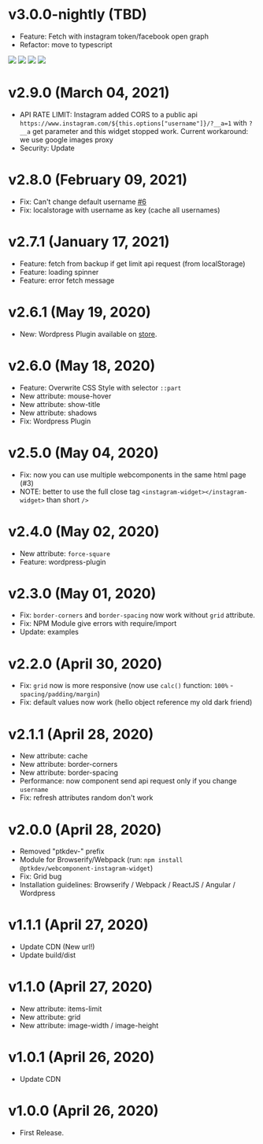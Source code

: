 # v3.0.0-nightly (TBD)

-   Feature: Fetch with instagram token/facebook open graph
-   Refactor: move to typescript

[![](https://img.shields.io/badge/donate-paypal-005EA6.svg?logo=paypal)](https://www.paypal.me/ptkdev) [![](https://img.shields.io/badge/donate-patreon-F87668.svg?logo=patreon)](https://www.patreon.com/ptkdev) [![](https://img.shields.io/badge/donate-sponsors-ea4aaa.svg?logo=github)](https://github.com/sponsors/ptkdev/) [![](https://img.shields.io/badge/donate-ko--fi-29abe0.svg?logo=ko-fi)](https://ko-fi.com/ptkdev)

# v2.9.0 (March 04, 2021)

-   API RATE LIMIT: Instagram added CORS to a public api `https://www.instagram.com/${this.options["username"]}/?__a=1` with `?__a` get parameter and this widget stopped work. Current workaround: we use google images proxy
-   Security: Update

# v2.8.0 (February 09, 2021)

-   Fix: Can't change default username [#6](https://github.com/ptkdev-components/webcomponent-instagram-widget/issues/6)
-   Fix: localstorage with username as key (cache all usernames)

# v2.7.1 (January 17, 2021)

-   Feature: fetch from backup if get limit api request (from localStorage)
-   Feature: loading spinner
-   Feature: error fetch message

# v2.6.1 (May 19, 2020)

-   New: Wordpress Plugin available on [store](https://wordpress.org/plugins/last-9-photos-webcomponent/).

# v2.6.0 (May 18, 2020)

-   Feature: Overwrite CSS Style with selector `::part`
-   New attribute: mouse-hover
-   New attribute: show-title
-   New attribute: shadows
-   Fix: Wordpress Plugin

# v2.5.0 (May 04, 2020)

-   Fix: now you can use multiple webcomponents in the same html page (#3)
-   NOTE: better to use the full close tag `<instagram-widget></instagram-widget>` than short `/>`

# v2.4.0 (May 02, 2020)

-   New attribute: `force-square`
-   Feature: wordpress-plugin

# v2.3.0 (May 01, 2020)

-   Fix: `border-corners` and `border-spacing` now work without `grid` attribute.
-   Fix: NPM Module give errors with require/import
-   Update: examples

# v2.2.0 (April 30, 2020)

-   Fix: `grid` now is more responsive (now use `calc()` function: `100%` - `spacing/padding/margin`)
-   Fix: default values now work (hello object reference my old dark friend)

# v2.1.1 (April 28, 2020)

-   New attribute: cache
-   New attribute: border-corners
-   New attribute: border-spacing
-   Performance: now component send api request only if you change `username`
-   Fix: refresh attributes random don't work

# v2.0.0 (April 28, 2020)

-   Removed "ptkdev-" prefix
-   Module for Browserify/Webpack (run: `npm install @ptkdev/webcomponent-instagram-widget`)
-   Fix: Grid bug
-   Installation guidelines: Browserify / Webpack / ReactJS / Angular / Wordpress

# v1.1.1 (April 27, 2020)

-   Update CDN (New url!)
-   Update build/dist

# v1.1.0 (April 27, 2020)

-   New attribute: items-limit
-   New attribute: grid
-   New attribute: image-width / image-height

# v1.0.1 (April 26, 2020)

-   Update CDN

# v1.0.0 (April 26, 2020)

-   First Release.
